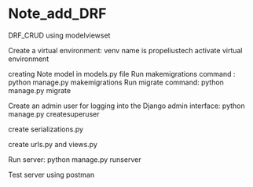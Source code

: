 # Note_add_DRF
DRF_CRUD using modelviewset

Create a virtual environment: venv name is propeliustech
activate virtual environment

creating Note model in models.py file
Run makemigrations command : python manage.py makemigrations
Run migrate command: python manage.py migrate

Create an admin user for logging into the Django admin interface: python manage.py createsuperuser 

create serializations.py 

create urls.py and views.py 

Run server: python manage.py runserver

Test server using postman 
